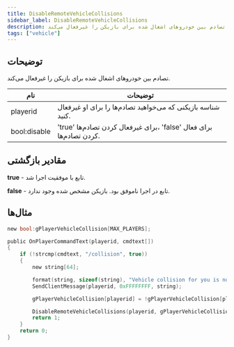 ```yaml
---
title: DisableRemoteVehicleCollisions
sidebar_label: DisableRemoteVehicleCollisions
description: تصادم بین خودروهای اشغال شده برای بازیکن را غیرفعال می‌کند.
tags: ["vehicle"]
---
```


<VersionWarn version='SA-MP 0.3.7' />

## توضیحات

تصادم بین خودروهای اشغال شده برای بازیکن را غیرفعال می‌کند.

| نام         | توضیحات                                                           |
| ------------ | ----------------------------------------------------------------- |
| playerid     | شناسه بازیکنی که می‌خواهید تصادم‌ها را برای او غیرفعال کنید.     |
| bool:disable | 'true' برای غیرفعال کردن تصادم‌ها، 'false' برای فعال کردن تصادم‌ها. |

## مقادیر بازگشتی

**true** - تابع با موفقیت اجرا شد.

**false** - تابع در اجرا ناموفق بود. بازیکن مشخص شده وجود ندارد.

## مثال‌ها

```c
new bool:gPlayerVehicleCollision[MAX_PLAYERS];

public OnPlayerCommandText(playerid, cmdtext[])
{
    if (!strcmp(cmdtext, "/collision", true))
    {
        new string[64];

        format(string, sizeof(string), "Vehicle collision for you is now '%s'", (gPlayerVehicleCollision[playerid] == false) ? ("Disabled") : ("Enabled"));
        SendClientMessage(playerid, 0xFFFFFFFF, string);

        gPlayerVehicleCollision[playerid] = !gPlayerVehicleCollision[playerid];

        DisableRemoteVehicleCollisions(playerid, gPlayerVehicleCollision[playerid]);
        return 1;
    }
    return 0;
}
```